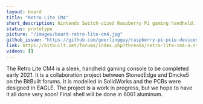 ```yaml
---
layout: board
title: "Retro Lite CM4"
short_description: Nintendo Switch-sized Raspberry Pi gaming handheld.
status: prototype
picture: "/images/board-retro-lite-cm4.jpg"
github_issue: "https://github.com/geerlingguy/raspberry-pi-pcie-devices/issues/25#issuecomment-775261566"
link: https://bitbuilt.net/forums/index.php?threads/retro-lite-cm4-a-stonededge-and-dmcke5-collaboration.3934/
videos: []
---
```

The Retro Lite CM4 is a sleek, handheld gaming console to be completed early 2021. It is a collaboration project between StonedEdge and Dmcke5 on the BitBuilt forums. It is modelled in SolidWorks and the PCBs were designed in EAGLE. The project is a work in progress, but we hope to have it all done very soon! Final shell will be done in 6061 aluminum.
